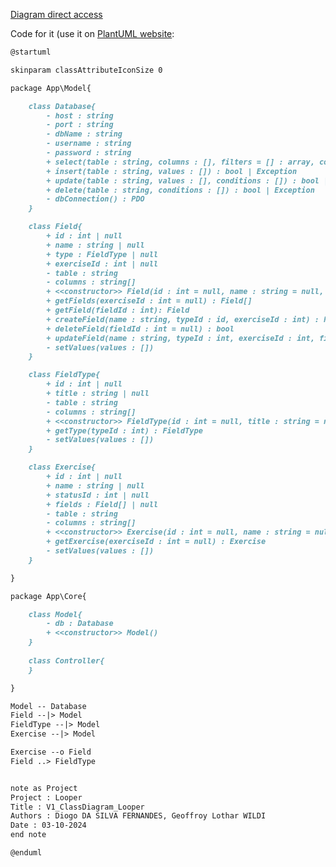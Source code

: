[Diagram direct access](https://www.plantuml.com/plantuml/png/ZPB1RjD048Rl-nHpB2AMtC892Qac3YXI21L1vG2ecjYJPEbwnvgT1KBfkxDhrKf33aNoOVLv_i-_DNiP54LZvum9jzRtADX1up24IbNiEYhD6_Oh-vkWDAR7vXQt15NVVttFBRax0sOOXneLrnWe4IXWnq7X5OJayDk1z2p_a7Qzn8wEMGma_eJs6C9FblOnVGw173LwbZxh3lCJQDZ5peT4K0Jt4zXOfoG1NiENRmVQSFIQM9cGzJe1tcm27HDfITxiZuBFniDGmVf0SbhX1xf8uN5apUpW3yn-DTIhPJ-aOz-YqXFftDItDeUUDhRawDJu_uQyb2bxJqq6PtdgglvWxarwZfO_PKcRVbZzU1DoEYN6cs3knu6aL67dIEuUN4C4Yk8mR3mh0GQu4lvEZPhna8mBvfx4m2UhmtzTdzzCixYsk1NiRiRtLTGTIyWTB6yPwWfMyyLr1Mzd7vVLifwj9l2EqgA5zqcgEnJuF5_KSvDxP7FveZWlYulouYKOyYtaKiPSfcFit5y0)

Code for it (use it on [PlantUML website](www.plantuml.com/plantuml/png/fLNVJzim47xtNt6FgMXGONkQ0D6rPOh461g8FMmJSfDhoN3jo7OsEk1_tyM9MuUKgXDziDpFTzzzzyFngR5Sst8XcBdFPS4rNq0gk353QtK-BIqcgP9N-L-40MC5J-_v765O53y-gmp58mC60BKBZBdbKswGqEONmvqo5Zw08JOv3_12wOruDhtW2znqKXhKyfMpWiB_KJhhdks1GO6fZKYQMFls8LMYN4X3oFUVVPZbmg8sS4p_2E9QysLbKqfBs82WNDe-gDdCO1lH6UgFoyQHbfvRW_Yv9E7T-B-vAD6iNAPA2NY2oKEAXSsL30ZA8kCMjn5KIcMMLtuxCMOeiCkuCudlr4X9YMa5HvNjvVYBEtvch9w7inn5ziYe15bTBcAIfH24j1gvXkso8BXslARz-WGVKAUvmUG5LGpjB0ZmdVKGTMCFZeueE_fVfbRfavCwHBGITkpO-crT7dMoafUceQBWe4V1vcWTlubUC_99EctUF9fLgpVjDIPaa6ha5ckRbi9GMjQLj0e3JtKdcUzz4AyhpTaoFtZRmv9Z6DSZMvbZC6XltFX6uJLWuUJK0x1vUcnkWvQ_UHHyiEuuj0ErE-mymZhqmidT8Sb9KxN_kY76SbkQf6Fk2cxMO_NMedXnkrwHjgvsfJpNjjlWRRRMxRdz18sKfk853v1_au9l53dxPsc5TxDrZb6l_dovDM0TAMcr4W9rJLqBSIuGnsjwLtb2dXe-jXg64FI9XbW8ghg33Tl-VZ2VZ36fB08tSAdLBqnjfSVlATDpfGhK3hnk9lVcu7PKPJ7E-LppnMrWCYpjdTAcgb2kvWh6GxXApc-6S3RvUZ6y64-k-l09wSdJQadKzevh-9QSZnFdJMbN_8DtyS4WFXmSlWU6CeDA83kbNRaG_m00):
```md
@startuml

skinparam classAttributeIconSize 0

package App\Model{

    class Database{
        - host : string
        - port : string
        - dbName : string
        - username : string
        - password : string
        + select(table : string, columns : [], filters = [] : array, count = 0 : int, offset = 0 : int, orderBy = [] : []) : []
        + insert(table : string, values : []) : bool | Exception
        + update(table : string, values : [], conditions : []) : bool | Exception
        + delete(table : string, conditions : []) : bool | Exception
        - dbConnection() : PDO
    }

    class Field{
        + id : int | null
        + name : string | null
        + type : FieldType | null
        + exerciseId : int | null
        - table : string
        - columns : string[]
        + <<constructor>> Field(id : int = null, name : string = null, typeId : int = null, exerciseId : int = null)
        + getFields(exerciseId : int = null) : Field[]
        + getField(fieldId : int): Field
        + createField(name : string, typeId : id, exerciseId : int) : Field | bool
        + deleteField(fieldId : int = null) : bool
        + updateField(name : string, typeId : int, exerciseId : int, fieldId : int = null) : bool
        - setValues(values : [])
    }

    class FieldType{
        + id : int | null
        + title : string | null
        - table : string
        - columns : string[]
        + <<constructor>> FieldType(id : int = null, title : string = null)
        + getType(typeId : int) : FieldType
        - setValues(values : [])
    }

    class Exercise{
        + id : int | null
        + name : string | null
        + statusId : int | null
        + fields : Field[] | null
        - table : string
        - columns : string[]
        + <<constructor>> Exercise(id : int = null, name : string = null, statusId : int = null)
        + getExercise(exerciseId : int = null) : Exercise
        - setValues(values : [])
    }

}

package App\Core{

    class Model{
        - db : Database
        + <<constructor>> Model()
    }
    
    class Controller{
    }

}

Model -- Database
Field --|> Model
FieldType --|> Model
Exercise --|> Model

Exercise --o Field
Field ..> FieldType


note as Project
Project : Looper
Title : V1_ClassDiagram_Looper
Authors : Diogo DA SILVA FERNANDES, Geoffroy Lothar WILDI
Date : 03-10-2024
end note

@enduml
```